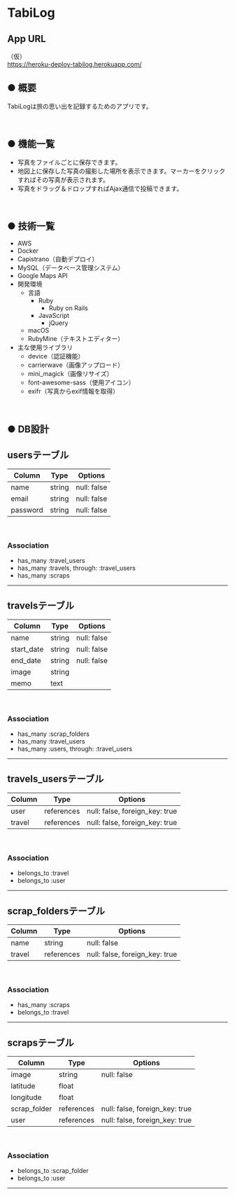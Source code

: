 # TabiLog

## App URL

（仮）  
https://heroku-deploy-tabilog.herokuapp.com/

## ● 概要

TabiLogは旅の思い出を記録するためのアプリです。

<br>

## ● 機能一覧

- 写真をファイルごとに保存できます。
- 地図上に保存した写真の撮影した場所を表示できます。マーカーをクリックすればその写真が表示されます。
- 写真をドラッグ＆ドロップすればAjax通信で投稿できます。

<br>

## ● 技術一覧

- AWS
- Docker
- Capistrano（自動デプロイ）
- MySQL（データベース管理システム）
- Google Maps API
- 開発環境
  - 言語
    - Ruby
      - Ruby on Rails
    - JavaScript
      - jQuery
  - macOS
  - RubyMine（テキストエディター）
- 主な使用ライブラリ
  - device（認証機能）
  - carrierwave（画像アップロード）
  - mini_magick（画像リサイズ）
  - font-awesome-sass（使用アイコン）
  - exifr（写真からexif情報を取得）

<br>

## ● DB設計

## usersテーブル

| Column   | Type   | Options     |
| -------- | ------ | ----------- |
| name     | string | null: false |
| email    | string | null: false |
| password | string | null: false |
<br>

### Association

- has_many :travel_users
- has_many :travels, through: :travel_users
- has_many :scraps

---

## travelsテーブル

| Column     | Type   | Options     |
| ---------- | ------ | ----------- |
| name       | string | null: false |
| start_date | string | null: false |
| end_date   | string | null: false |
| image      | string |             |
| memo       | text   |             |
<br>

### Association

- has_many :scrap_folders
- has_many :travel_users
- has_many :users, through: :travel_users

---

## travels_usersテーブル

| Column | Type       | Options                        |
| ------ | ---------- | ------------------------------ |
| user   | references | null: false, foreign_key: true |
| travel | references | null: false, foreign_key: true |
<br>

### Association

- belongs_to :travel
- belongs_to :user

---

## scrap_foldersテーブル

| Column | Type       | Options                        |
| ------ | ---------- | ------------------------------ |
| name   | string     | null: false                    |
| travel | references | null: false, foreign_key: true |
<br>

### Association

- has_many :scraps
- belongs_to :travel

---

## scrapsテーブル

| Column       | Type       | Options                        |
| ------------ | ---------- | ------------------------------ |
| image        | string     | null: false                    |
| latitude     | float      |                                |
| longitude    | float      |                                |
| scrap_folder | references | null: false, foreign_key: true |
| user         | references | null: false, foreign_key: true |
<br>

### Association

- belongs_to :scrap_folder
- belongs_to :user

---

